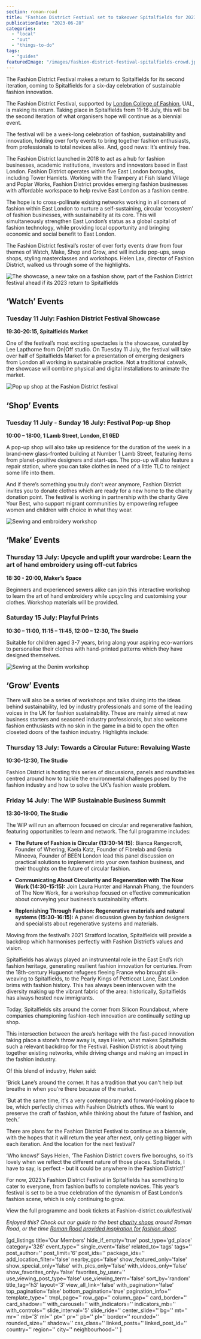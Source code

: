 ```yaml
---
section: roman-road
title: "Fashion District Festival set to takeover Spitalfields for 2023 return"
publicationDate: "2023-06-28"
categories: 
  - "local"
  - "out"
  - "things-to-do"
tags: 
  - "guides"
featuredImage: "/images/fashion-district-festival-spitalfields-crowd.jpg"
---
```


The Fashion District Festival makes a return to Spitalfields for its second iteration, coming to Spitalfields for a six-day celebration of sustainable fashion innovation.

The Fashion District Festival, supported by [London College of Fashion](https://romanroadlondon.com/east-bank-everything-you-need-know/), UAL, is making its return. Taking place in Spitalfields from 11-16 July, this will be the second iteration of what organisers hope will continue as a biennial event. 

The festival will be a week-long celebration of fashion, sustainability and innovation, holding over forty events to bring together fashion enthusiasts, from professionals to total novices alike. And, good news: It’s entirely free.

The Fashion District launched in 2018 to act as a hub for fashion businesses, academic institutions, investors and innovators based in East London. Fashion District operates within five East London boroughs, including Tower Hamlets. Working with the Trampery at Fish Island Village and Poplar Works, Fashion District provides emerging fashion businesses with affordable workspace to help revive East London as a fashion centre.

The hope is to cross-pollinate existing networks working in all corners of fashion within East London to nurture a self-sustaining, circular ‘ecosystem’ of fashion businesses, with sustainability at its core. This will simultaneously strengthen East London’s status as a global capital of fashion technology, while providing local opportunity and bringing economic and social benefit to East London.   

The Fashion District festival’s roster of over forty events draw from four themes of Watch, Make, Shop and Grow, and will include pop-ups, swap shops, styling masterclasses and workshops. Helen Lax, director of Fashion District, walked us through some of the highlights.

![The showcase, a new take on a fashion show, part of the Fashion District festival ahead if its 2023 return to Spitalfields](/images/fashion-district-festival-spitalfields-showcase-1024x683.jpg)

## **‘Watch’ Events** 

### **Tuesday 11 July: Fashion District Festival Showcase**

**19:30-20:15, Spitalfields Market**

One of the festival’s most exciting spectacles is the showcase, curated by Lee Lapthorne from On|Off studio. On Tuesday 11 July, the festival will take over half of Spitalfields Market for a presentation of emerging designers from London all working in sustainable practice. Not a traditional catwalk, the showcase will combine physical and digital installations to animate the market. 

![Pop up shop at the Fashion District festival](/images/fashion-district-festival-spitalfields-pop-up-1024x683.jpg)

## **‘Shop’ Events**

### **Tuesday 11 July - Sunday 16 July: Festival Pop-up Shop**

**10:00 – 18:00, 1 Lamb Street, London, E1 6ED**

A pop-up shop will also take up residence for the duration of the week in a brand-new glass-fronted building at Number 1 Lamb Street, featuring items from planet-positive designers and start-ups. The pop-up will also feature a repair station, where you can take clothes in need of a little TLC to reinject some life into them. 

And if there’s something you truly don’t wear anymore, Fashion District invites you to donate clothes which are ready for a new home to the charity donation point. The festival is working in partnership with the charity Give Your Best, who support migrant communities by empowering refugee women and children with choice in what they wear. 

![Sewing and embroidery workshop ](/images/fashion-district-festival-spitalfields-embroidery-1024x683.jpg)

## **‘Make’ Events**

### **Thursday 13 July: Upcycle and uplift your wardrobe: Learn the art of hand embroidery using off-cut fabrics**

**18:30 - 20:00, Maker’s Space**

Beginners and experienced sewers alike can join this interactive workshop to learn the art of hand embroidery while upcycling and customising your clothes. Workshop materials will be provided.

### **Saturday 15 July: Playful Prints**

**10:30 – 11:00, 11:15 – 11:45, 12:00 – 12:30, The Studio**

Suitable for children aged 3-7 years, bring along your aspiring eco-warriors to personalise their clothes with hand-printed patterns which they have designed themselves.

![Sewing at the Denim workshop ](/images/fashion-district-festival-spitalfields-denim-1024x683.jpg)

## **‘Grow’ Events**

There will also be a series of workshops and talks diving into the ideas behind sustainability, led by industry professionals and some of the leading voices in the UK for fashion sustainability. These are mainly aimed at new business starters and seasoned industry professionals, but also welcome fashion enthusiasts with no skin in the game in a bid to open the often closeted doors of the fashion industry. Highlights include:

### **Thursday 13 July: Towards a Circular Future: Revaluing Waste**

**10:30-12:30, The Studio**

Fashion District is hosting this series of discussions, panels and roundtables centred around how to tackle the environmental challenges posed by the fashion industry and how to solve the UK’s fashion waste problem.

### **Friday 14 July: The WIP Sustainable Business Summit**

**13:30-19:00, The Studio**

The WIP will run an afternoon focused on circular and regenerative fashion, featuring opportunities to learn and network. The full programme includes:

- **The Future of Fashion is Circular (13:30-14:15)**: Bianca Rangecroft, Founder of Whering, Kaela Katz, Founder of Fibrelab and Genia Mineeva, Founder of BEEN London lead this panel discussion on practical solutions to implement into your own fashion business, and their thoughts on the future of circular fashion. 

- **Communicating About Circularity and Regeneration with The Now Work (14:30-15:15):** Join Laura Hunter and Hannah Phang, the founders of The Now Work, for a workshop focused on effective communication about conveying your business’s sustainability efforts. 

- **Replenishing Through Fashion: Regenerative materials and natural systems (15:30-16:15):** A panel discussion given by fashion designers and specialists about regenerative systems and materials.

Moving from the festival’s 2021 Stratford location, Spitalfields will provide a backdrop which harmonises perfectly with Fashion District’s values and vision. 

Spitalfields has always played an instrumental role in the East End’s rich fashion heritage, generating resilient fashion innovation for centuries. From the 18th-century Huguenot refugees fleeing France who brought silk-weaving to Spitalfields, to the Pearly Kings of Petticoat Lane, East London brims with fashion history. This has always been interwoven with the diversity making up the vibrant fabric of the area: historically, Spitalfields has always hosted new immigrants. 

Today, Spitalfields sits around the corner from Silicon Roundabout, where companies championing fashion-tech innovation are continually setting up shop. 

This intersection between the area’s heritage with the fast-paced innovation taking place a stone’s throw away is, says Helen, what makes Spitalfields such a relevant backdrop for the Festival. Fashion District is about tying together existing networks, while driving change and making an impact in the fashion industry. 

Of this blend of industry, Helen said:

‘Brick Lane’s around the corner. It has a tradition that you can't help but breathe in when you're there because of the market. 

‘But at the same time, it's a very contemporary and forward-looking place to be, which perfectly chimes with Fashion District’s ethos. We want to preserve the craft of fashion, while thinking about the future of fashion, and tech.’

There are plans for the Fashion District Festival to continue as a biennale, with the hopes that it will return the year after next, only getting bigger with each iteration. And the location for the next festival?

‘Who knows!’ Says Helen, ‘The Fashion District covers five boroughs, so it’s lovely when we reflect the different nature of those places. Spitalfields, I have to say, is perfect - but it could be anywhere in the Fashion District!’

For now, 2023’s Fashion District Festival in Spitalfields has something to cater to everyone, from fashion buffs to complete novices. This year’s festival is set to be a true celebration of the dynamism of East London’s fashion scene, which is only continuing to grow. 

View the full programme and book tickets at Fashion-district.co.uk/festival/

_Enjoyed this? Check out our guide to the best [charity shops](https://romanroadlondon.com/best-charity-shops-mile-end-bow-victoria-park/) around Roman Road_, _or the time [Roman Road provided inspiration for fashion shoot](https://romanroadlondon.com/atika-roman-road-fashion-shoot/)_.

\[gd\_listings title='Our Members' hide\_if\_empty='true' post\_type='gd\_place' category='326' event\_type='' single\_event='false' related\_to='tags' tags='' post\_author='' post\_limit='6' post\_ids='' package\_ids='' add\_location\_filter='false' nearby\_gps='false' show\_featured\_only='false' show\_special\_only='false' with\_pics\_only='false' with\_videos\_only='false' show\_favorites\_only='false' favorites\_by\_user='' use\_viewing\_post\_type='false' use\_viewing\_term='false' sort\_by='random' title\_tag='h3' layout='3' view\_all\_link='false' with\_pagination='false' top\_pagination='false' bottom\_pagination='true' pagination\_info='' template\_type='' tmpl\_page='' row\_gap='' column\_gap='' card\_border='' card\_shadow='' with\_carousel='' with\_indicators='' indicators\_mb='' with\_controls='' slide\_interval='5' slide\_ride='' center\_slide='' bg='' mt='' mr='' mb='3' ml='' pt='' pr='' pb='' pl='' border='' rounded='' rounded\_size='' shadow='' css\_class='' linked\_posts='' linked\_post\_id='' country='' region='' city='' neighbourhood='' \]
